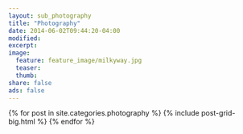 ```yaml
---
layout: sub_photography
title: "Photography"
date: 2014-06-02T09:44:20-04:00
modified:
excerpt:
image:
  feature: feature_image/milkyway.jpg
  teaser:
  thumb:
share: false
ads: false
---
```


<div class="tiles">
{% for post in site.categories.photography %}
  {% include post-grid-big.html %}
{% endfor %}
</div><!-- /.tiles -->
